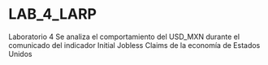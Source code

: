 # LAB_4_LARP
Laboratorio 4 
Se analiza el comportamiento del USD_MXN durante el comunicado del indicador Initial Jobless Claims de la economía de Estados Unidos 
